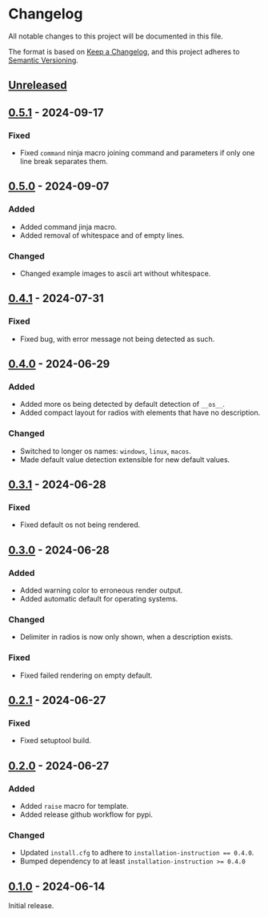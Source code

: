 # Changelog

All notable changes to this project will be documented in this file.

The format is based on [Keep a Changelog](https://keepachangelog.com/en/1.1.0/),
and this project adheres to [Semantic Versioning](https://semver.org/spec/v2.0.0.html).

## [Unreleased]

## [0.5.1] - 2024-09-17

### Fixed

* Fixed `command` ninja macro joining command and parameters if only one line break separates them.


## [0.5.0] - 2024-09-07

### Added

* Added command jinja macro.
* Added removal of whitespace and of empty lines.


### Changed

* Changed example images to ascii art without whitespace.


## [0.4.1] - 2024-07-31

### Fixed

* Fixed bug, with error message not being detected as such.


## [0.4.0] - 2024-06-29

### Added

* Added more os being detected by default detection of `__os__`.
* Added compact layout for radios with elements that have no description.


### Changed

* Switched to longer os names: `windows`, `linux`, `macos`.
* Made default value detection extensible for new default values.


## [0.3.1] - 2024-06-28

### Fixed

* Fixed default os not being rendered.


## [0.3.0] - 2024-06-28

### Added

* Added warning color to erroneous render output.
* Added automatic default for operating systems.


### Changed

* Delimiter in radios is now only shown, when a description exists.


### Fixed

* Fixed failed rendering on empty default.


## [0.2.1] - 2024-06-27

### Fixed

* Fixed setuptool build.


## [0.2.0] - 2024-06-27

### Added

* Added `raise` macro for template.
* Added release github workflow for pypi.


### Changed

* Updated `install.cfg` to adhere to `installation-instruction == 0.4.0`.
* Bumped dependency to at least `installation-instruction >= 0.4.0`


## [0.1.0] - 2024-06-14

Initial release.


[unreleased]: https://github.com/instructions-d-installation/web-installation-instruction/compare/v0.5.1...HEAD
[0.5.1]: https://github.com/instructions-d-installation/web-installation-instruction/compare/v0.5.0...v0.5.1
[0.5.0]: https://github.com/instructions-d-installation/web-installation-instruction/compare/v0.4.1...v0.5.0
[0.4.1]: https://github.com/instructions-d-installation/web-installation-instruction/compare/v0.4.0...v0.4.1
[0.4.0]: https://github.com/instructions-d-installation/web-installation-instruction/compare/v0.3.1...v0.4.0
[0.3.1]: https://github.com/instructions-d-installation/web-installation-instruction/compare/v0.3.0...v0.3.1
[0.3.0]: https://github.com/instructions-d-installation/web-installation-instruction/compare/v0.2.1...v0.3.0
[0.2.1]: https://github.com/instructions-d-installation/web-installation-instruction/compare/v0.2.0...v0.2.1
[0.2.0]: https://github.com/instructions-d-installation/web-installation-instruction/compare/v0.1.0...v0.2.0
[0.1.0]: https://github.com/instructions-d-installation/web-installation-instruction/releases/tag/v0.1.0
